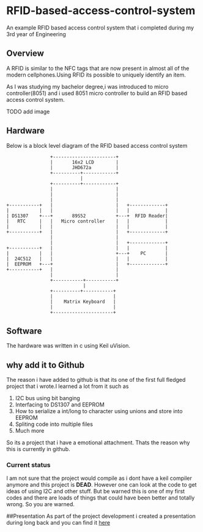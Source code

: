 # RFID-based-access-control-system
  An example RFID based access control system that i completed during my 3rd year of Engineering
  
## Overview 
  A RFID is similar to the NFC tags that are now present in almost all of the modern cellphones.Using RFID its possible to uniquely identify an item.
  
  As I was studying my bachelor degree,i was introduced to micro controller(8051) and i used 8051 micro controller to build an RFID based access control system.
  
  TODO add image
  
## Hardware
  
  Below is a block level diagram of the RFID based access control system

        		    +-----------------------+                  
                	|       16x2 LCD        |                  
                	|       JHD672a         |                  
                	+----------+------------+                  
                    	       |                               
        	        +----------+------------+                  
    		        |                       |                  
            		|                       |                  
           			|                       |
    +-----------+   |                       |   +-------------+
    |           |   |                       |   |             |
    | DS1307    +---+       89S52           +---+  RFID Reader|
    |   RTC     |   |   Micro controller    |   |             |
    |           |   |                       |   |             |
    +-----------+   |                       |   +-------------+
    				|                       |                  
            		|                       |   +-------------+
    +-----------+   |                       |   |             |
    |           |   |                       +---+    PC       |
    |  24C512   |   |                       |   |             |
    |  EEPROM   +---+                       |   +-------------+
    +-----------+   |                       |                  
    	            |                       |                  
        	        +-----------+-----------+                  
            	                |                              
                	+----------+-----------+                                                         
               		|                      |                  
                 	|    Matrix Keyboard   |                  
                 	|                      |                  
                 	+----------------------+                  



## Software

The hardware was written in c using Keil uVision.

## why add it to Github

The reason i have added to github is that its one of the first full fledged project that i wrote.I learned a lot from it such as 
  1. I2C bus using bit banging
  2. Interfacing to DS1307 and EEPROM
  3. How to serialize a int/long to character using unions and store into EEPROM
  4. Spliting code into multiple files 
  5. Much more
  
So its a project that i have a emotional attachment. Thats the reason why this is currently in github.

### Current status

I am not sure that the project would compile as i dont have a keil compiler anymore  and this project is **DEAD**. However one can look at the code to get ideas of using I2C and other stuff. But be warned this is one of my first codes and there are loads of things that could have been better and totally wrong. So you are warned.

##Presentation
As part of the project development i created  a presentation during long back and you can find it [here](http://www.slideshare.net/pradheepshrinivasan/rfid-based-access-control-ppt)
